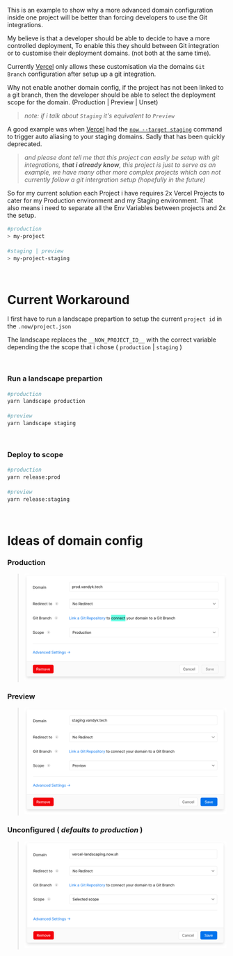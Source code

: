 This is an example to show why a more advanced domain configuration inside one project will be better than forcing developers to use the Git integrations.

My believe is that a developer should be able to decide to have a more controlled deployment, To enable this they should between Git integration or to customise their deployment domains. (not both at the same time).

Currently [Vercel](https://vercel.com/docs/v2/git-integrations) only allows these customisation via the domains `Git Branch` configuration after setup up a git integration.

Why not enable another domain config, if the project has not been linked to a git branch, then the developer should be able to select the deployment scope for the domain. (Production | Preview | Unset)

> _note: if i talk about `Staging` it's equivalent to `Preview`_

A good example was when [Vercel](https://vercel.com/blog/automatic-aliasing) had the [`now --target staging`](https://vercel.com/blog/automatic-aliasing) command to trigger auto aliasing to your staging domains. Sadly that has been quickly deprecated.

> _and please dont tell me that this project can easily be setup with git integrations, **that i already know**, this project is just to serve as an example, we have many other more complex projects which can not currently follow a git intergration setup (hopefully in the future)_

So for my current solution each Project i have requires 2x Vercel Projects to cater for my Production environment and my Staging environment. That also means i need to separate all the Env Variables between projects and 2x the setup.

```bash
#production
> my-project

#staging | preview
> my-project-staging
```

<br />

# Current Workaround

I first have to run a landscape prepartion to setup the current `project id` in the `.now/project.json`

The landscape replaces the `__NOW_PROJECT_ID__` with the correct variable depending the the scope that i chose ( `production` | `staging` )

<br />

### Run a landscape prepartion

```bash
#production
yarn landscape production

#preview
yarn landscape staging
```

<br />

### Deploy to scope

```bash
#production
yarn release:prod

#preview
yarn release:staging
```

<br />

# Ideas of domain config

### Production

> ![Production Domain Configuration](./public/production.png)

### Preview

> ![Production Domain Configuration](./public/preview.png)

### Unconfigured ( _defaults to production_ )

> ![Production Domain Configuration](./public/unconfigured.png)
